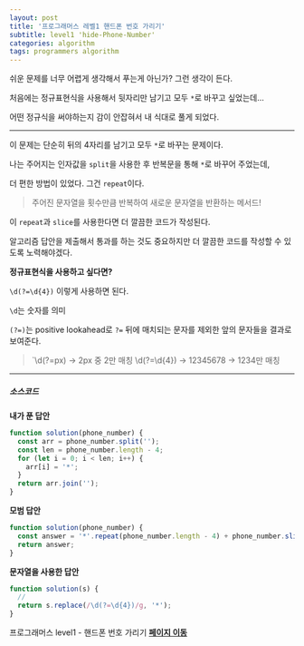 ```yaml
---
layout: post
title: '프로그래머스 레벨1 핸드폰 번호 가리기'
subtitle: level1 'hide-Phone-Number'
categories: algorithm
tags: programmers algorithm
---
```


쉬운 문제를 너무 어렵게 생각해서 푸는게 아닌가? 그런 생각이 든다.

처음에는 정규표현식을 사용해서 뒷자리만 남기고 모두 `*`로 바꾸고 싶었는데...

어떤 정규식을 써야하는지 감이 안잡혀서 내 식대로 풀게 되었다.

---

이 문제는 단순히 뒤의 4자리를 남기고 모두 `*`로 바꾸는 문제이다.

나는 주어지는 인자값을 `split`을 사용한 후 반복문을 통해 `*`로 바꾸어 주었는데,

더 편한 방법이 있었다. 그건 `repeat`이다.

> 주어진 문자열을 횟수만큼 반복하여 새로운 문자열을 반환하는 메서드!

이 `repeat`과 `slice`를 사용한다면 더 깔끔한 코드가 작성된다.

알고리즘 답안을 제출해서 통과를 하는 것도 중요하지만 더 깔끔한 코드를 작성할 수 있도록 노력해야겠다.

**정규표현식을 사용하고 싶다면?**

`\d(?=\d{4})` 이렇게 사용하면 된다.

`\d`는 숫자를 의미

`(?=)`는 positive lookahead로 `?=` 뒤에 매치되는 문자를 제외한 앞의 문자들을 결과로 보여준다.

> `\d(?=px) -> 2px 중 2만 매칭
> \d(?=\d{4}) -> 12345678 -> 1234만 매칭

---

##### 소스코드

**내가 푼 답안**

```js
function solution(phone_number) {
  const arr = phone_number.split('');
  const len = phone_number.length - 4;
  for (let i = 0; i < len; i++) {
    arr[i] = '*';
  }
  return arr.join('');
}
```

**모범 답안**

```js
function solution(phone_number) {
  const answer = '*'.repeat(phone_number.length - 4) + phone_number.slice(-4);
  return answer;
}
```

**문자열을 사용한 답안**

```js
function solution(s) {
  //
  return s.replace(/\d(?=\d{4})/g, '*');
}
```

프로그래머스 level1 - 핸드폰 번호 가리기
**[페이지 이동](https://programmers.co.kr/learn/courses/30/lessons/12948)**
